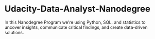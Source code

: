 # Udacity-Data-Analyst-Nanodegree
In this Nanodegree Program we're using Python, SQL, and statistics to uncover insights, communicate critical findings, and create data-driven solutions.
